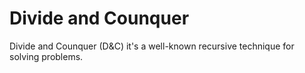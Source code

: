 # Divide and Counquer

Divide and Counquer (D&C) it's a well-known recursive technique for solving problems.